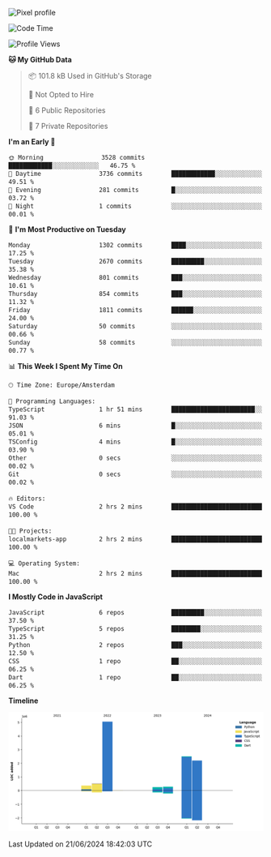 ![Pixel profile](https://pixel-profile.vercel.app/api/github-stats?username=Atchferox&screen_effect=true&theme=rainbow
)


<!--START_SECTION:waka-->
![Code Time](http://img.shields.io/badge/Code%20Time-392%20hrs%2013%20mins-blue)

![Profile Views](http://img.shields.io/badge/Profile%20Views-5-blue)

**🐱 My GitHub Data** 

> 📦 101.8 kB Used in GitHub's Storage 
 > 
> 🚫 Not Opted to Hire
 > 
> 📜 6 Public Repositories 
 > 
> 🔑 7 Private Repositories 
 > 
**I'm an Early 🐤** 

```text
🌞 Morning                3528 commits        ████████████░░░░░░░░░░░░░   46.75 % 
🌆 Daytime                3736 commits        ████████████░░░░░░░░░░░░░   49.51 % 
🌃 Evening                281 commits         █░░░░░░░░░░░░░░░░░░░░░░░░   03.72 % 
🌙 Night                  1 commits           ░░░░░░░░░░░░░░░░░░░░░░░░░   00.01 % 
```
📅 **I'm Most Productive on Tuesday** 

```text
Monday                   1302 commits        ████░░░░░░░░░░░░░░░░░░░░░   17.25 % 
Tuesday                  2670 commits        █████████░░░░░░░░░░░░░░░░   35.38 % 
Wednesday                801 commits         ███░░░░░░░░░░░░░░░░░░░░░░   10.61 % 
Thursday                 854 commits         ███░░░░░░░░░░░░░░░░░░░░░░   11.32 % 
Friday                   1811 commits        ██████░░░░░░░░░░░░░░░░░░░   24.00 % 
Saturday                 50 commits          ░░░░░░░░░░░░░░░░░░░░░░░░░   00.66 % 
Sunday                   58 commits          ░░░░░░░░░░░░░░░░░░░░░░░░░   00.77 % 
```


📊 **This Week I Spent My Time On** 

```text
🕑︎ Time Zone: Europe/Amsterdam

💬 Programming Languages: 
TypeScript               1 hr 51 mins        ███████████████████████░░   91.03 % 
JSON                     6 mins              █░░░░░░░░░░░░░░░░░░░░░░░░   05.01 % 
TSConfig                 4 mins              █░░░░░░░░░░░░░░░░░░░░░░░░   03.90 % 
Other                    0 secs              ░░░░░░░░░░░░░░░░░░░░░░░░░   00.02 % 
Git                      0 secs              ░░░░░░░░░░░░░░░░░░░░░░░░░   00.02 % 

🔥 Editors: 
VS Code                  2 hrs 2 mins        █████████████████████████   100.00 % 

🐱‍💻 Projects: 
localmarkets-app         2 hrs 2 mins        █████████████████████████   100.00 % 

💻 Operating System: 
Mac                      2 hrs 2 mins        █████████████████████████   100.00 % 
```

**I Mostly Code in JavaScript** 

```text
JavaScript               6 repos             █████████░░░░░░░░░░░░░░░░   37.50 % 
TypeScript               5 repos             ████████░░░░░░░░░░░░░░░░░   31.25 % 
Python                   2 repos             ███░░░░░░░░░░░░░░░░░░░░░░   12.50 % 
CSS                      1 repo              ██░░░░░░░░░░░░░░░░░░░░░░░   06.25 % 
Dart                     1 repo              ██░░░░░░░░░░░░░░░░░░░░░░░   06.25 % 
```



**Timeline**

![Lines of Code chart](https://raw.githubusercontent.com/Atchferox/Atchferox/main/assets/bar_graph.png)


 Last Updated on 21/06/2024 18:42:03 UTC
<!--END_SECTION:waka-->
